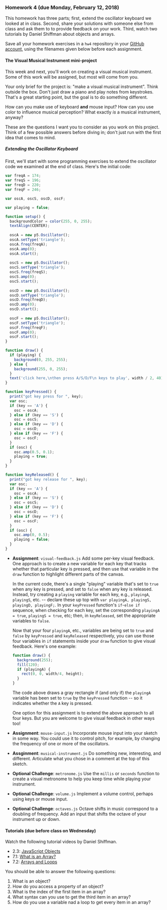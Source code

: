 ### Homework 4 (due Monday, February 12, 2018)

This homework has three parts; first, extend the oscillator keyboard we looked at in class. Second, share your solutions with someone else from class and ask them to to provide feedback on your work. Third, watch two tutorials by Daniel Shiffman about objects and arrays.

Save all your homework exercises in a `hw4` repository in your [GitHub account](http://github.com/zamfi/github-guide), using the filenames given below before each assignment.

#### The Visual Musical Instrument mini-project

This week and next, you'll work on creating a visual musical instrument. Some of this work will be assigned, but most will come from you. 

Your only brief for the project is: "make a visual musical instrument". Think outside the box. Don't just draw a piano and play notes from keystrokes. That's a great starting point, but the goal is to do something different. 

How can you make use of keyboard **and** mouse input? How can you use color to influence musical perception? What exactly *is* a musical instrument, anyway? 

These are the questions I want you to consider as you work on this project. Think of a few possible answers before diving in; don't just run with the first idea that comes to mind.

##### Extending the Oscillator Keyboard

First, we'll start with some programming exercises to extend the oscillator code we examined at the end of class. Here's the initial code:

```javascript
var freqA = 174;
var freqS = 196;
var freqD = 220;
var freqF = 246;

var oscA, oscS, oscD, oscF;

var playing = false;

function setup() {
  backgroundColor = color(255, 0, 255);
  textAlign(CENTER);
  
  oscA = new p5.Oscillator();
  oscA.setType('triangle');
  oscA.freq(freqA);
  oscA.amp(0);
  oscA.start();
  
  oscS = new p5.Oscillator();
  oscS.setType('triangle');
  oscS.freq(freqS);
  oscS.amp(0);
  oscS.start();
  
  oscD = new p5.Oscillator();
  oscD.setType('triangle');
  oscD.freq(freqD);
  oscD.amp(0);
  oscD.start();
  
  oscF = new p5.Oscillator();
  oscF.setType('triangle');
  oscF.freq(freqF);
  oscF.amp(0);
  oscF.start();
}

function draw() {
  if (playing) {
    background(0, 255, 255);
  } else {
    background(255, 0, 255);
  }
  text('click here,\nthen press A/S/D/F\n keys to play', width / 2, 40);
}

function keyPressed() {
  print("got key press for ", key);
  var osc;
  if (key == 'A') {
    osc = oscA;
  } else if (key == 'S') {
    osc = oscS;
  } else if (key == 'D') {
    osc = oscD;
  } else if (key == 'F') {
    osc = oscF;
  }
  if (osc) {
    osc.amp(0.5, 0.1);
    playing = true;
  }
}

function keyReleased() {
  print("got key release for ", key);
  var osc;
  if (key == 'A') {
    osc = oscA;
  } else if (key == 'S') {
    osc = oscS;
  } else if (key == 'D') {
    osc = oscD;
  } else if (key == 'F') {
    osc = oscF;
  }
  if (osc) {
    osc.amp(0, 0.5);
    playing = false;
  }
}
```

-  **Assignment**: `visual-feedback.js` Add some per-key visual feedback. One approach is to create a new variable for each key that tracks whether that particular key is pressed, and then use that variable in the `draw` function to highlight different parts of the canvas.
   
   In the current code, there's a single "playing" variable that's set to `true` when any key is pressed, and set to `false` when any key is released. Instead, try creating a `playing` variable for each key, e.g., `playingA`, `playingS`, etc. -- declare these up top with `var playingA, playingS, playingD, playingF;`. In your `keyPressed` function's `if`-`else if` sequence, when checking for each key, set the corresponding `playingA = true`, `playingS = true`, etc; then, in `keyReleased`, set the appropriate variables to `false`.
   
   Now that your four `playingA`, etc., variables are being set to `true` and `false` by `keyPressed` and `keyReleased` respectively, you can use those four variables in `if` statements inside your `draw` function to give visual feedback. Here's one example:
   
   ```javascript
   function draw() {
     background(255);
     fill(120);
     if (playingA) {
       rect(0, 0, width/4, height);
     }
   }
   ```
   
   The code above draws a gray rectangle if (and only if) the `playingA` variable has been set to `true` by the `keyPressed` function -- so it indicates whether the `A` key is pressed.
   
   One option for this assignment is to extend the above approach to all four keys. But you are welcome to give visual feedback in other ways too!

-  **Assignment**: `mouse-input.js` Incorporate mouse input into your sketch in some way. You could use it to control pitch, for example, by changing the frequency of one or more of the oscillators.

-  **Assginment**: `musical-instrument.js` Do something new, interesting, and different. Articulate what you chose in a comment at the top of this sketch.

-  **Optional Challenge**: `metronome.js` Use the `millis` or `seconds` function to create a visual metronome to help you keep time while playing your instrument.

-  **Optional Challenge**: `volume.js` Implement a volume control, perhaps using keys or mouse input.

-  **Optional Challenge**: `octaves.js` Octave shifts in music correspond to a doubling of frequency. Add an input that shifts the octave of your instrument up or down.

#### Tutorials (due before class on Wednesday)

Watch the following tutorial videos by Daniel Shiffman.
- 2.3: [JavaScript Objects](https://www.youtube.com/watch?v=-e5h4IGKZRY&list=PLRqwX-V7Uu6Zy51Q-x9tMWIv9cueOFTFA&index=8)
- 7.1: [What is an Array?](https://www.youtube.com/watch?v=VIQoUghHSxU&index=23&list=PLRqwX-V7Uu6Zy51Q-x9tMWIv9cueOFTFA)
- 7.2: [Arrays and Loops](https://www.youtube.com/watch?v=RXWO3mFuW-I&list=PLRqwX-V7Uu6Zy51Q-x9tMWIv9cueOFTFA&index=24)


You should be able to answer the following questions:

1. What is an object?
2. How do you access a property of an object?
3. What is the index of the first item in an array?
4. What syntax can you use to get the third item in an array?
5. How do you use a variable nad a loop to get every item in an array?
